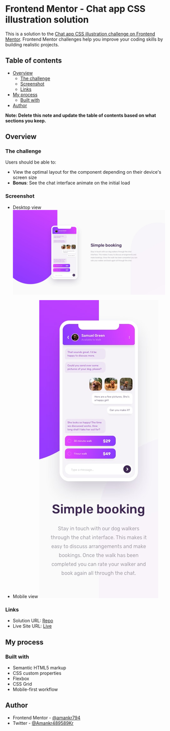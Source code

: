 # Frontend Mentor - Chat app CSS illustration solution

This is a solution to the [Chat app CSS illustration challenge on Frontend Mentor](https://www.frontendmentor.io/challenges/chat-app-css-illustration-O5auMkFqY). Frontend Mentor challenges help you improve your coding skills by building realistic projects. 

## Table of contents

- [Overview](#overview)
  - [The challenge](#the-challenge)
  - [Screenshot](#screenshot)
  - [Links](#links)
- [My process](#my-process)
  - [Built with](#built-with)
- [Author](#author)


**Note: Delete this note and update the table of contents based on what sections you keep.**

## Overview

### The challenge

Users should be able to:

- View the optimal layout for the component depending on their device's screen size
- **Bonus**: See the chat interface animate on the initial load

### Screenshot
- Desktop view
![pages](./design/desktop-design.jpg)

- Mobile view
![pages](./design/mobile-design.jpg)


### Links

- Solution URL: [Repo](https://your-solution-url.com)
- Live Site URL: [Live](https://ak-chat-app.netlify.app/)

## My process

### Built with

- Semantic HTML5 markup
- CSS custom properties
- Flexbox
- CSS Grid
- Mobile-first workflow


## Author

- Frontend Mentor - [@amankr794](https://www.frontendmentor.io/profile/amankr794)
- Twitter - [@Amankr489589Kr](https://twitter.com/Amankr489589Kr)

